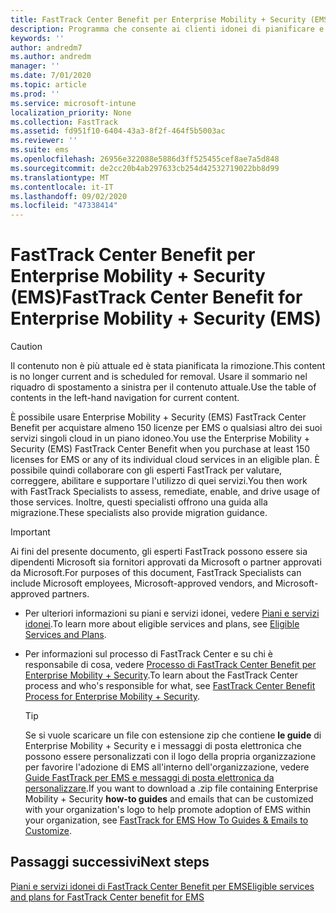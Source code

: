```yaml
---
title: FastTrack Center Benefit per Enterprise Mobility + Security (EMS)
description: Programma che consente ai clienti idonei di pianificare e distribuire Intune e Azure Active Directory Premium
keywords: ''
author: andredm7
ms.author: andredm
manager: ''
ms.date: 7/01/2020
ms.topic: article
ms.prod: ''
ms.service: microsoft-intune
localization_priority: None
ms.collection: FastTrack
ms.assetid: fd951f10-6404-43a3-8f2f-464f5b5003ac
ms.reviewer: ''
ms.suite: ems
ms.openlocfilehash: 26956e322088e5886d3ff525455cef8ae7a5d848
ms.sourcegitcommit: de2cc20b4ab297633cb254d42532719022bb8d99
ms.translationtype: MT
ms.contentlocale: it-IT
ms.lasthandoff: 09/02/2020
ms.locfileid: "47338414"
---
```

# <a name="fasttrack-center-benefit-for-enterprise-mobility--security-ems"></a><span data-ttu-id="3f7ab-103">FastTrack Center Benefit per Enterprise Mobility + Security (EMS)</span><span class="sxs-lookup"><span data-stu-id="3f7ab-103">FastTrack Center Benefit for Enterprise Mobility + Security (EMS)</span></span>

> [!CAUTION]
> <span data-ttu-id="3f7ab-104">Il contenuto non è più attuale ed è stata pianificata la rimozione.</span><span class="sxs-lookup"><span data-stu-id="3f7ab-104">This content is no longer current and is scheduled for removal.</span></span> <span data-ttu-id="3f7ab-105">Usare il sommario nel riquadro di spostamento a sinistra per il contenuto attuale.</span><span class="sxs-lookup"><span data-stu-id="3f7ab-105">Use the table of contents in the left-hand navigation for current content.</span></span>


<span data-ttu-id="3f7ab-106">È possibile usare Enterprise Mobility + Security (EMS) FastTrack Center Benefit per acquistare almeno 150 licenze per EMS o qualsiasi altro dei suoi servizi singoli cloud in un piano idoneo.</span><span class="sxs-lookup"><span data-stu-id="3f7ab-106">You use the Enterprise Mobility + Security (EMS) FastTrack Center Benefit when you purchase at least 150 licenses for EMS or any of its individual cloud services in an eligible plan.</span></span> <span data-ttu-id="3f7ab-107">È possibile quindi collaborare con gli esperti FastTrack per valutare, correggere, abilitare e supportare l'utilizzo di quei servizi.</span><span class="sxs-lookup"><span data-stu-id="3f7ab-107">You then work with FastTrack Specialists to assess, remediate, enable, and drive usage of those services.</span></span> <span data-ttu-id="3f7ab-108">Inoltre, questi specialisti offrono una guida alla migrazione.</span><span class="sxs-lookup"><span data-stu-id="3f7ab-108">These specialists also provide migration guidance.</span></span> 

> [!IMPORTANT]
> <span data-ttu-id="3f7ab-109">Ai fini del presente documento, gli esperti FastTrack possono essere sia dipendenti Microsoft sia fornitori approvati da Microsoft o partner approvati da Microsoft.</span><span class="sxs-lookup"><span data-stu-id="3f7ab-109">For purposes of this document, FastTrack Specialists can include Microsoft employees, Microsoft-approved vendors, and Microsoft-approved partners.</span></span>

- <span data-ttu-id="3f7ab-110">Per ulteriori informazioni su piani e servizi idonei, vedere [Piani e servizi idonei](M365-eligible-services-and-plans.md).</span><span class="sxs-lookup"><span data-stu-id="3f7ab-110">To learn more about eligible services and plans, see [Eligible Services and Plans](M365-eligible-services-and-plans.md).</span></span>

- <span data-ttu-id="3f7ab-111">Per informazioni sul processo di FastTrack Center e su chi è responsabile di cosa, vedere [Processo di FastTrack Center Benefit per Enterprise Mobility + Security](EMS-fasttrack-process.md).</span><span class="sxs-lookup"><span data-stu-id="3f7ab-111">To learn about the FastTrack Center process and who's responsible for what, see [FastTrack Center Benefit Process for Enterprise Mobility + Security](EMS-fasttrack-process.md).</span></span>

    > [!TIP]
    > <span data-ttu-id="3f7ab-112">Se si vuole scaricare un file con estensione zip che contiene **le guide** di Enterprise Mobility + Security e i messaggi di posta elettronica che possono essere personalizzati con il logo della propria organizzazione per favorire l'adozione di EMS all'interno dell'organizzazione, vedere [Guide FastTrack per EMS e messaggi di posta elettronica da personalizzare](https://gallery.technet.microsoft.com/FastTrack-for-EMS-How-To-f170da4c).</span><span class="sxs-lookup"><span data-stu-id="3f7ab-112">If you want to download a .zip file containing Enterprise Mobility + Security **how-to guides** and emails that can be customized with your organization's logo to help promote adoption of EMS within your organization, see [FastTrack for EMS How To Guides & Emails to Customize](https://gallery.technet.microsoft.com/FastTrack-for-EMS-How-To-f170da4c).</span></span>

## <a name="next-steps"></a><span data-ttu-id="3f7ab-113">Passaggi successivi</span><span class="sxs-lookup"><span data-stu-id="3f7ab-113">Next steps</span></span>

[<span data-ttu-id="3f7ab-114">Piani e servizi idonei di FastTrack Center Benefit per EMS</span><span class="sxs-lookup"><span data-stu-id="3f7ab-114">Eligible services and plans for FastTrack Center benefit for EMS</span></span>](M365-eligible-services-and-plans.md)